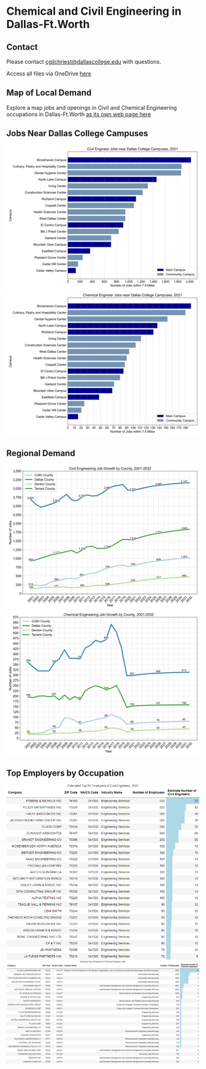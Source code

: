 # Chemical and Civil Engineering in Dallas-Ft.Worth
## Contact
Please contact cgilchriest@dallascollege.edu with questions. 

Access all files via OneDrive [here](https://dcccd-my.sharepoint.com/:f:/g/personal/cmg0003_dcccd_edu/EtNwhx2Q9EJFihxsr1ja5eoBiM1mVRWSOAj1uRbgorWLXg?e=tAEOvF)

## Map of Local Demand

Explore a map jobs and openings in Civil and Chemical Engineering occupations in Dallas-Ft.Worth [as its own web page here](https://cgilchriest-dcccd.github.io/civil-and-chemical-engineering/)

## Jobs Near Dallas College Campuses 

![Civil Engineering Jobs by Campus](Images/civengcampus.png)
![Chemical Engineering Jobs by Campus](Images/chemengcampus.png)

## Regional Demand

![Civil Engineering Regional Growth](Images/civeng_growth.png)
![Chemical Engineering Regional Growth](Images/chemeng_growth.png)

## Top Employers by Occupation

![Civil Engineering Top Employers](Images/civeng_top_emp.png)
![Chemical Engineering Top Employers](Images/chemeng_top_emp.png)
